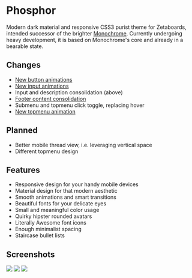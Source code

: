 # Phosphor
Modern dark material and responsive CSS3 purist theme for Zetaboards, intended successor of the brighter [Monochrome](https://github.com/Shou/Monochrome). Currently undergoing heavy development, it is based on Monochrome's core and already in a bearable state.

## Changes

* [New button animations](https://u.teknik.io/Gvpov9.webm)
* [New input animations](https://u.teknik.io/wYrF9v.webm)
* Input and description consolidation (above)
* [Footer content consolidation](http://i.imgur.com/Nmyrzjb.png)
* Submenu and topmenu click toggle, replacing hover
* [New topmenu animation](https://u.teknik.io/1lHNfs.webm)

## Planned
* Better mobile thread view, i.e. leveraging vertical space
* Different topmenu design

## Features

* Responsive design for your handy mobile devices
* Material design for that modern aesthetic
* Smooth animations and smart transitions
* Beautiful fonts for your delicate eyes
* Small and meaningful color usage
* Quirky hipster rounded avatars
* Literally Awesome font icons
* Enough minimalist spacing
* Staircase bullet lists

## Screenshots

<img src="http://i.imgur.com/kk3VDDN.png" />
<img src="http://i.imgur.com/gmLgYBb.png" />
<img src="http://i.imgur.com/yFkuTR2.png" />
